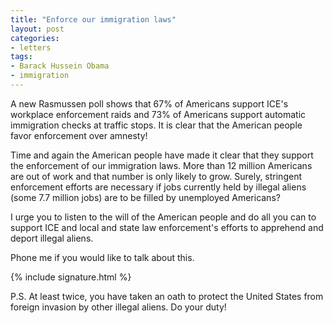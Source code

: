 ```yaml
---
title: "Enforce our immigration laws"
layout: post
categories:
- letters
tags:
- Barack Hussein Obama
- immigration
---
```


A new Rasmussen poll shows that 67% of Americans support ICE's workplace enforcement raids and 73% of Americans support automatic immigration checks at traffic stops. It is clear that the American people favor enforcement over amnesty!

Time and again the American people have made it clear that they support the enforcement of our immigration laws. More than 12 million Americans are out of work and that number is only likely to grow. Surely, stringent enforcement efforts are necessary if jobs currently held by illegal aliens (some 7.7 million jobs) are to be filled by unemployed Americans?

I urge you to listen to the will of the American people and do all you can to support ICE and local and state law enforcement's efforts to apprehend and deport illegal aliens.

Phone me if you would like to talk about this.

{% include signature.html %}

P.S. At least twice, you have taken an oath to protect the United States from foreign invasion by other illegal aliens. Do your duty!